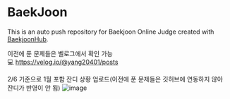 # BaekJoon
This is an auto push repository for Baekjoon Online Judge created with [BaekjoonHub](https://github.com/BaekjoonHub/BaekjoonHub).

이전에 푼 문제들은 벨로그에서 확인 가능
</br>
💻 https://velog.io/@yang20401/posts

2/6 기준으로 1월 포함 잔디 상황 업로드(이전에 푼 문제들은 깃허브에 연동하지 않아 잔디가 반영이 안 됨)
![image](https://github.com/user-attachments/assets/2a5a2149-53ab-473a-812d-6cb5d5f1dd0f)

